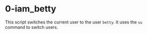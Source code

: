# 0-iam_betty

This script switches the current user to the user `betty`. 
It uses the `su` command to switch users.
